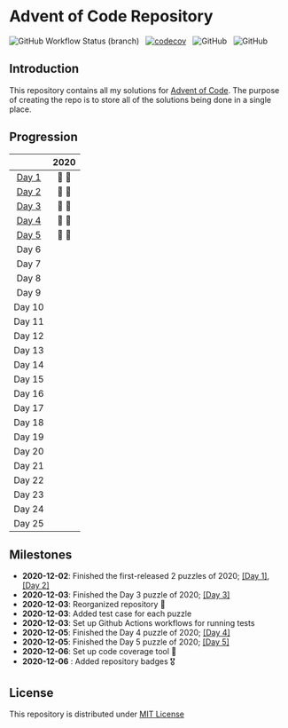 # Advent of Code Repository

![GitHub Workflow Status (branch)](https://img.shields.io/github/workflow/status/luangtatipsy/advent-of-code/Run%20Python%20tests/master?style=for-the-badge&logo=github) &nbsp; [![codecov](https://img.shields.io/codecov/c/gh/luangtatipsy/advent-of-code?flag=unittests&style=for-the-badge&logo=codecov)](https://codecov.io/gh/luangtatipsy/advent-of-code) &nbsp; ![GitHub](https://img.shields.io/badge/code%20formatter-black-lightgrey?style=for-the-badge) &nbsp; ![GitHub](https://img.shields.io/github/license/luangtatipsy/advent-of-code?style=for-the-badge)

## Introduction
This repository contains all my solutions for [Advent of Code](https://adventofcode.com/). The purpose of creating the repo is to store all of the solutions being done in a single place.

## Progression
|       | 2020 |
|:-----:|:----:|
| [Day 1](https://adventofcode.com/2020/day/1) |  🌟 🌟 |
| [Day 2](https://adventofcode.com/2020/day/2) |  🌟 🌟 |
| [Day 3](https://adventofcode.com/2020/day/3) |  🌟 🌟 |
| [Day 4](https://adventofcode.com/2020/day/4) |  🌟 🌟 |
| [Day 5](https://adventofcode.com/2020/day/5) |  🌟 🌟 |
| Day 6 |      |
| Day 7 |      |
| Day 8 |      |
| Day 9 |      |
| Day 10 |      |
| Day 11 |      |
| Day 12 |      |
| Day 13 |      |
| Day 14 |      |
| Day 15 |      |
| Day 16 |      |
| Day 17 |      |
| Day 18 |      |
| Day 19 |      |
| Day 20 |      |
| Day 21 |      |
| Day 22 |      |
| Day 23 |      |
| Day 24 |      |
| Day 25 |      |


## Milestones
- __2020-12-02__: Finished the first-released 2 puzzles of 2020; [[Day 1]](https://adventofcode.com/2020/day/1), [[Day 2]](https://adventofcode.com/2020/day/2)
- __2020-12-03__: Finished the Day 3 puzzle of 2020; [[Day 3]](https://adventofcode.com/2020/day/3)
- __2020-12-03__: Reorganized repository 🎉
- __2020-12-03__: Added test case for each puzzle
- __2020-12-03__: Set up Github Actions workflows for running tests
- __2020-12-05__: Finished the Day 4 puzzle of 2020; [[Day 4]](https://adventofcode.com/2020/day/4)
- __2020-12-05__: Finished the Day 5 puzzle of 2020; [[Day 5]](https://adventofcode.com/2020/day/5)
- __2020-12-06__: Set up code coverage tool 💯
- __2020-12-06__ : Added repository badges 🎖


## License
This repository is distributed under [MIT License](https://github.com/luangtatipsy/advent-of-code/blob/master/LICENSE)

